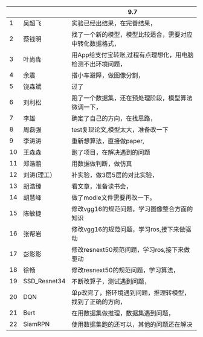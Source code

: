 ﻿|    |              | 9.7                             |
|----|--------------|---------------------------------|
| 1  | 吴超飞          | 实验已经出结果，在完善结果，                  |
| 2  | 蔡钱明          | 找了一个新的模型，模型比较适合，需要对应中转化数据格式，    |
| 3  | 叶尚犇          | 用App给支付宝转账,过程有点理想化，用电脑检测不出环境问题， |
| 4  | 余震           | 搭小车避障，做图像分割，                    |
| 5  | 饶森斌          | 过了                              |
| 6  | 刘利松          | 跑了一个数据集，还在预处理阶段，模型算法微调一下，       |
| 7  | 李雄           | 确定了自己的方向，在找思路，                  |
| 8  | 周磊强          | test复现论文,模型太大，准备改一下             |
| 9  | 李涛涛          | 重新想算法，直接做paper,                 |
| 10 | 王森森          | 跑了项目，在解决遇到的问题                   |
| 11 | 郑浩鹏          | 用数据做判断，做仿真                      |
| 12 | 刘涛(理工）       | 补实验，做3层5层的对比实验，                 |
| 13 | 胡浩臻          | 看文章，准备读书会，                      |
| 14 | 胡慧峰          | 做了modle文件需要再改一下。                |
| 15 | 陈敏捷          | 修改vgg16的规范问题，学习图像整合方面的知识        |
| 16 | 张帮岩          | 修改vgg16的规范问题，学习ros,接下来做驱动       |
| 17 | 彭影影          | 修改resnext50规范问题，学习ros,接下来做驱动    |
| 18 | 徐畅           | 修改resnext50的规范问题，学习算法，          |
| 19 | SSD_Resnet34 | 不断改算子，测试遇到问题，                   |
| 20 | DQN          | 单p改完了，搭环境遇到问题，推理转模型，找到了正确的方向，   |
| 21 | Bert         | 在用数据集做推理，数据集遇到问题，               |
| 22 | SiamRPN      | 使用数据集跑的还可以，其他的问题还在解决            |
